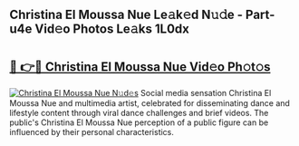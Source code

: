 ## Christina El Moussa Nue Le𝚊k𝚎d N𝚞𝚍e - Part-u4e Vid𝚎o Photos Le𝚊ks 1L0dx

# <h2><a href="http://fb45yv8.evod.top/?m=Christina+El+Moussa+Nue">🔗 👉🔴 Christina El Moussa Nue Vid𝚎o Ph𝚘t𝚘s</a></h2>

[![Christina El Moussa Nue N𝚞d𝚎s](https://i.imgur.com/8V9OHl7.gif)](http://fb45yv8.evod.top/?m=Christina+El+Moussa+Nue)
Social media sensation Christina El Moussa Nue and multimedia artist, celebrated for disseminating dance and lifestyle content through viral dance challenges and brief videos. The public's Christina El Moussa Nue perception of a public figure can be influenced by their personal characteristics. 
